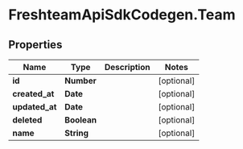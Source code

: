 # FreshteamApiSdkCodegen.Team

## Properties

| Name           | Type        | Description | Notes      |
| -------------- | ----------- | ----------- | ---------- |
| **id**         | **Number**  |             | [optional] |
| **created_at** | **Date**    |             | [optional] |
| **updated_at** | **Date**    |             | [optional] |
| **deleted**    | **Boolean** |             | [optional] |
| **name**       | **String**  |             | [optional] |
